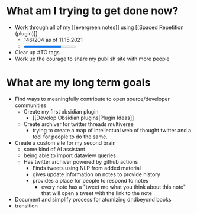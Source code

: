 
# What am I trying to get done now?
- Work through all of my [[evergreen notes]] using [[Spaced Repetition (plugin)]] 
	- 146/204 as of 11.15.2021
	- <progress max="204" value="146"/>  
- Clear up #TO tags
- Work up the courage to share my publish site with more people
# What are my long term goals 
- Find ways to meaningfully contribute to open source/developer communities
	- Create my first obsidian plugin
		-  [[Develop Obsidian plugins|Plugin Ideas]]
	- Create archiver for twitter threads multiverse
		- trying to create a map of intellectual web of thought twitter and a tool for people to do the same. 
- Create a custom site for my second brain
	-  some kind of AI assistant
	-  being able to import dataview queries
	- Has twitter archiver powered by github actions
		- Finds tweets using NLP from added material
		- gives update information on notes to provide history
		- provides a place for people to respond to notes
			-  every note has a "tweet me what you think about this note" that will open a tweet with the link to the note
- Document and simplify process for atomizing dndbeyond books
- transition
